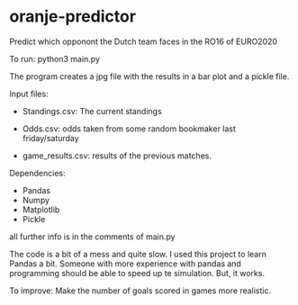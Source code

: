 # oranje-predictor
Predict which opponont the Dutch team faces in the RO16 of EURO2020

To run: 
python3 main.py

The program creates a jpg file with the results in a bar plot and a pickle file. 

Input files:
 * Standings.csv:
  The current standings 
  
 * Odds.csv:
  odds taken from some random bookmaker last friday/saturday
  
 * game_results.csv:
  results of the previous matches. 
  
Dependencies: 
 * Pandas
 * Numpy 
 * Matplotlib
 * Pickle 

all further info is in the comments of main.py 

The code is a bit of a mess and quite slow. 
I used this project to learn Pandas a bit. Someone with more experience with pandas and programming should be able to speed up te simulation. 
But, it works. 

To improve:
Make the number of goals scored in games more realistic. 
 
